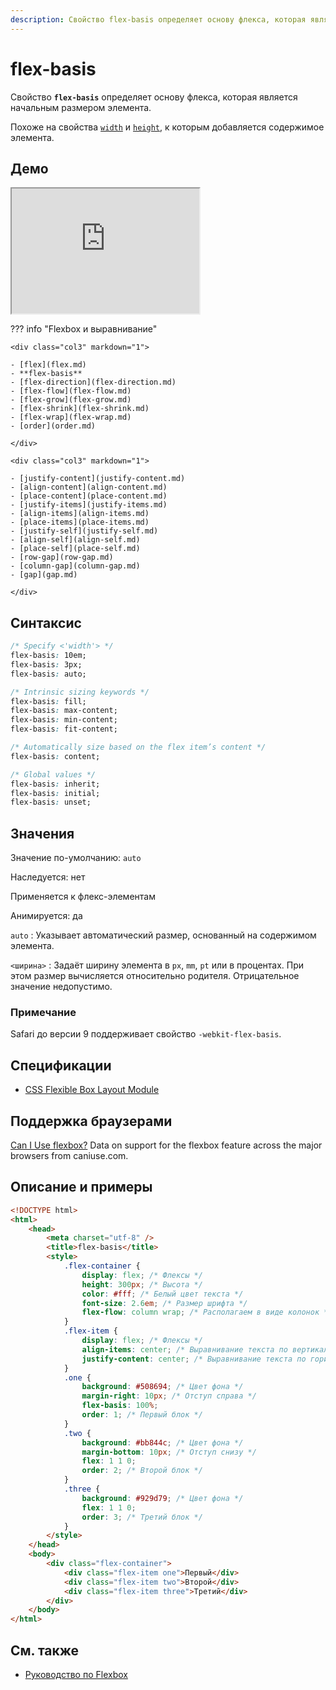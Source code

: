 ```yaml
---
description: Свойство flex-basis определяет основу флекса, которая является начальным размером элемента
---
```


# flex-basis

Свойство **`flex-basis`** определяет основу флекса, которая является начальным размером элемента.

Похоже на свойства [`width`](width.md) и [`height`](height.md), к которым добавляется содержимое элемента.

## Демо

<iframe class="interactive is-default-height" height="200" src="https://interactive-examples.mdn.mozilla.net/pages/css/flex-basis.html" title="MDN Web Docs Interactive Example" loading="lazy" data-readystate="complete"></iframe>

??? info "Flexbox и выравнивание"

    <div class="col3" markdown="1">

    - [flex](flex.md)
    - **flex-basis**
    - [flex-direction](flex-direction.md)
    - [flex-flow](flex-flow.md)
    - [flex-grow](flex-grow.md)
    - [flex-shrink](flex-shrink.md)
    - [flex-wrap](flex-wrap.md)
    - [order](order.md)

    </div>

    <div class="col3" markdown="1">

    - [justify-content](justify-content.md)
    - [align-content](align-content.md)
    - [place-content](place-content.md)
    - [justify-items](justify-items.md)
    - [align-items](align-items.md)
    - [place-items](place-items.md)
    - [justify-self](justify-self.md)
    - [align-self](align-self.md)
    - [place-self](place-self.md)
    - [row-gap](row-gap.md)
    - [column-gap](column-gap.md)
    - [gap](gap.md)

    </div>

## Синтаксис

```css
/* Specify <'width'> */
flex-basis: 10em;
flex-basis: 3px;
flex-basis: auto;

/* Intrinsic sizing keywords */
flex-basis: fill;
flex-basis: max-content;
flex-basis: min-content;
flex-basis: fit-content;

/* Automatically size based on the flex item’s content */
flex-basis: content;

/* Global values */
flex-basis: inherit;
flex-basis: initial;
flex-basis: unset;
```

## Значения

Значение по-умолчанию: `auto`

Наследуется: нет

Применяется к флекс-элементам

Анимируется: да

`auto` : Указывает автоматический размер, основанный на содержимом элемента.

`<ширина>` : Задаёт ширину элемента в `px`, `mm`, `pt` или в процентах. При этом размер вычисляется относительно родителя. Отрицательное значение недопустимо.

### Примечание

Safari до версии 9 поддерживает свойство `-webkit-flex-basis`.

## Спецификации

-   [CSS Flexible Box Layout Module](https://www.w3.org/TR/css-flexbox/#propdef-flex-basis)

## Поддержка браузерами

<p class="ciu_embed" data-feature="flexbox" data-periods="future_1,current,past_1,past_2">
  <a href="http://caniuse.com/#feat=flexbox">Can I Use flexbox?</a> Data on support for the flexbox feature across the major browsers from caniuse.com.
</p>

## Описание и примеры

```html
<!DOCTYPE html>
<html>
    <head>
        <meta charset="utf-8" />
        <title>flex-basis</title>
        <style>
            .flex-container {
                display: flex; /* Флексы */
                height: 300px; /* Высота */
                color: #fff; /* Белый цвет текста */
                font-size: 2.6em; /* Размер шрифта */
                flex-flow: column wrap; /* Располагаем в виде колонок */
            }
            .flex-item {
                display: flex; /* Флексы */
                align-items: center; /* Выравнивание текста по вертикали */
                justify-content: center; /* Выравнивание текста по горизонтали */
            }
            .one {
                background: #508694; /* Цвет фона */
                margin-right: 10px; /* Отступ справа */
                flex-basis: 100%;
                order: 1; /* Первый блок */
            }
            .two {
                background: #bb844c; /* Цвет фона */
                margin-bottom: 10px; /* Отступ снизу */
                flex: 1 1 0;
                order: 2; /* Второй блок */
            }
            .three {
                background: #929d79; /* Цвет фона */
                flex: 1 1 0;
                order: 3; /* Третий блок */
            }
        </style>
    </head>
    <body>
        <div class="flex-container">
            <div class="flex-item one">Первый</div>
            <div class="flex-item two">Второй</div>
            <div class="flex-item three">Третий</div>
        </div>
    </body>
</html>
```

## См. также

-   [Руководство по Flexbox](../learn/flex/index.md)
